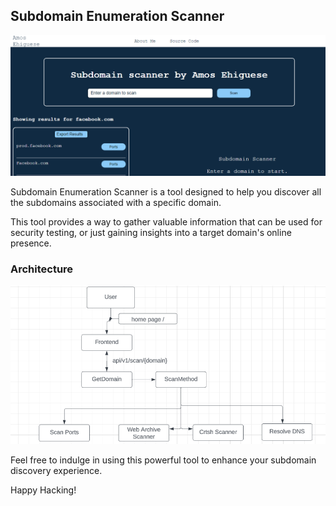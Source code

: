 ## Subdomain Enumeration Scanner
![application image](./docs/subdomain-scanner.png)

Subdomain Enumeration Scanner is a tool designed to help you discover all the subdomains associated with a specific domain.

This tool provides a way to gather valuable information that can be used for security testing, or just gaining insights into a target domain's online presence.

### Architecture
![project-architecture](./docs/arch.png)

Feel free to indulge in using this powerful tool to enhance your subdomain discovery experience.

Happy Hacking! 